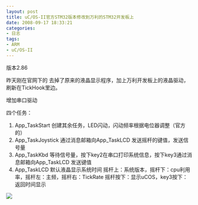 ```yaml
---
layout: post
title: uC/OS-II官方STM32版本修改到万利的STM32开发板上
date: 2008-09-17 18:33:21
categories:
- 日志
tags:
- ARM
- uC/OS-II
---
```


版本2.86

昨天刚在官网下的 去掉了原来的液晶显示程序，加上万利开发板上的液晶驱动，刷新在TickHook里边。

增加串口驱动

四个任务：

1. App_TaskStart 创建其余任务，LED闪动，闪动频率根据电位器调整（官方的）
2. App_TaskJoystick  通过消息邮箱向App_TaskLCD 发送摇杆的键值，发送信号量
3. App_TaskKbd   等待信号量，按下key2在串口打印系统信息，按下key3通过消息邮箱向App_TaskLCD 发送键值
4. App_TaskLCD   默认液晶显示系统时间 摇杆上：系统版本，摇杆下：cpu利用率，摇杆左：主频，摇杆右：TickRate 摇杆按下：显示uCOS，key3按下：返回时间显示

![](https://github.com/bh3nvn/bh3nvn.github.io/raw/master/image/b42014/2008-09-17-01.jpg)    

